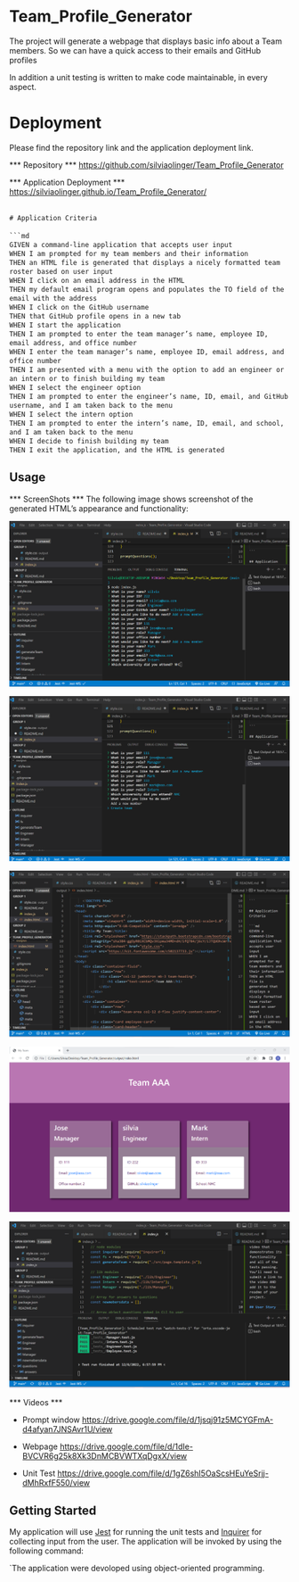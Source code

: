 # Team_Profile_Generator


The project will generate a webpage that displays  basic info about a Team members.
So we can have a quick access to their emails and GitHub profiles

 
In addition a unit testing is written to make code maintainable, in every aspect.

# Deployment
Please find the repository link and the application deployment link.

*** Repository ***
https://github.com/silviaolinger/Team_Profile_Generator

*** Application Deployment ***
https://silviaolinger.github.io/Team_Profile_Generator/
```

# Application Criteria

```md
GIVEN a command-line application that accepts user input
WHEN I am prompted for my team members and their information
THEN an HTML file is generated that displays a nicely formatted team roster based on user input
WHEN I click on an email address in the HTML
THEN my default email program opens and populates the TO field of the email with the address
WHEN I click on the GitHub username
THEN that GitHub profile opens in a new tab
WHEN I start the application
THEN I am prompted to enter the team manager’s name, employee ID, email address, and office number
WHEN I enter the team manager’s name, employee ID, email address, and office number
THEN I am presented with a menu with the option to add an engineer or an intern or to finish building my team
WHEN I select the engineer option
THEN I am prompted to enter the engineer’s name, ID, email, and GitHub username, and I am taken back to the menu
WHEN I select the intern option
THEN I am prompted to enter the intern’s name, ID, email, and school, and I am taken back to the menu
WHEN I decide to finish building my team
THEN I exit the application, and the HTML is generated
```

## Usage
*** ScreenShots ***
The following image shows screenshot of the generated HTML’s appearance and functionality:

![Data Input](./assets/images/Node_Input_Prompt.png)

![Creating index.html](./assets/images/command_creatTeam_index.html.png)

![index.html](./assets/images/index_html_generated.png)

![Team_Profile_Webpage](./assets/images/team_page_generated.png)

![Testing_Results](./assets/images/Screenshot%202022-12-06%20190315.png)

*** Videos ***
 - Prompt window
https://drive.google.com/file/d/1jsqj91z5MCYGFmA-d4afyan7JNSAvr1U/view

- Webpage
https://drive.google.com/file/d/1dIe-BVCVR6g25k8Xk3DnMCBVWTXqDgxX/view

- Unit Test
https://drive.google.com/file/d/1gZ6shI5OaScsHEuYeSrjj-dMhRxfF550/view

## Getting Started
My application will use [Jest](https://www.npmjs.com/package/jest) for running the unit tests and [Inquirer](https://www.npmjs.com/package/inquirer) for collecting input from the user. The application will be invoked by using the following command:

`The application were devoloped using object-oriented programming. 

